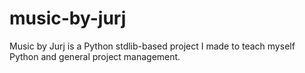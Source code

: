 # music-by-jurj
Music by Jurj is a Python stdlib-based project I made to teach myself Python and general project management.
